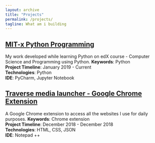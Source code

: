 ```yaml
---
layout: archive
title: "Projects"
permalink: /projects/
tagline: What am i building
---
```



## [MIT-x Python Programming](https://github.com/ashmichheda/MITx-6.00.1x-python-programming)

My work developed while learning Python on edX course - Computer Science and Programming using Python.
**Keywords**: Python <br/>
**Project Timeline**: January 2019 - Current <br/>
**Technologies**: Python <br/>
**IDE**: PyCharm, Jupyter Notebook <br/>

## [Traverse media launcher - Google Chrome Extension](https://github.com/ashmichheda/traverse-media-launcher)

A Google Chrome extension to access all the websites I use for daily purposes.
**Keywords**: Chrome extension <br/>
**Project Timeline**: December 2018 - December 2018 <br/>
**Technologies**: HTML, CSS, JSON <br/>
**IDE**: Notepad ++ <br/>

